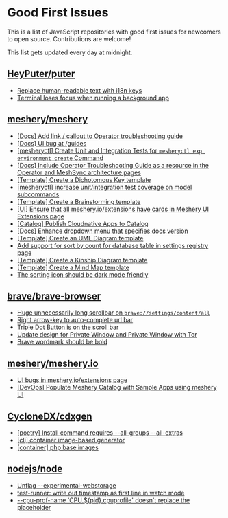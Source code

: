# Good First Issues

This is a list of JavaScript repositories with good first issues for newcomers to open source. Contributions are welcome!

This list gets updated every day at midnight.

## [HeyPuter/puter](https://github.com/HeyPuter/puter)

- [Replace human-readable text with i18n keys](https://github.com/HeyPuter/puter/issues/663)
- [Terminal loses focus when running a background app](https://github.com/HeyPuter/puter/issues/453)

## [meshery/meshery](https://github.com/meshery/meshery)

- [[Docs] Add link / callout to Operator troubleshooting guide](https://github.com/meshery/meshery/issues/13706)
- [[Docs] UI bug at /guides](https://github.com/meshery/meshery/issues/14393)
- [[mesheryctl] Create Unit and Integration Tests for `mesheryctl exp environment create` Command](https://github.com/meshery/meshery/issues/12138)
- [[Docs] Include Operator Troubleshooting Guide as a resource in the Operator and MeshSync architecture pages](https://github.com/meshery/meshery/issues/11430)
- [[Template] Create a Dichotomous Key template](https://github.com/meshery/meshery/issues/12463)
- [[mesheryctl] increase unit/integration test coverage on model subcommands](https://github.com/meshery/meshery/issues/14042)
- [[Template] Create a Brainstorming template](https://github.com/meshery/meshery/issues/12503)
- [[UI] Ensure that all meshery.io/extensions have cards in Meshery UI Extensions page](https://github.com/meshery/meshery/issues/13623)
- [[Catalog] Publish Cloudnative Apps to Catalog](https://github.com/meshery/meshery/issues/9282)
- [[Docs] Enhance dropdown menu that specifies docs version](https://github.com/meshery/meshery/issues/9227)
- [[Template] Create an UML Diagram template](https://github.com/meshery/meshery/issues/12451)
- [Add support for sort by count for database table in settings registry page](https://github.com/meshery/meshery/issues/13958)
- [[Template] Create a Kinship Diagram template](https://github.com/meshery/meshery/issues/12452)
- [[Template] Create a Mind Map template](https://github.com/meshery/meshery/issues/12455)
- [The sorting icon should be dark mode friendly](https://github.com/meshery/meshery/issues/13306)

## [brave/brave-browser](https://github.com/brave/brave-browser)

- [Huge unnecessarily long scrollbar on `brave://settings/content/all`](https://github.com/brave/brave-browser/issues/44696)
- [Right arrow-key to auto-complete url bar](https://github.com/brave/brave-browser/issues/44927)
- [Triple Dot Button is on the  scroll bar ](https://github.com/brave/brave-browser/issues/36298)
- [Update design for Private Window and Private Window with Tor](https://github.com/brave/brave-browser/issues/44909)
- [Brave wordmark should be bold](https://github.com/brave/brave-browser/issues/41637)

## [meshery/meshery.io](https://github.com/meshery/meshery.io)

- [UI bugs in meshery.io/extensions page](https://github.com/meshery/meshery.io/issues/2084)
- [[DevOps] Populate Meshery Catalog with Sample Apps using meshery UI](https://github.com/meshery/meshery.io/issues/1699)

## [CycloneDX/cdxgen](https://github.com/CycloneDX/cdxgen)

- [[poetry] Install command requires --all-groups --all-extras](https://github.com/CycloneDX/cdxgen/issues/1710)
- [[cli] container image-based generator](https://github.com/CycloneDX/cdxgen/issues/1699)
- [[container] php base images](https://github.com/CycloneDX/cdxgen/issues/1695)

## [nodejs/node](https://github.com/nodejs/node)

- [Unflag  --experimental-webstorage](https://github.com/nodejs/node/issues/57658)
- [test-runner: write out timestamp as first line in watch mode](https://github.com/nodejs/node/issues/57206)
- [--cpu-prof-name 'CPU.${pid}.cpuprofile' doesn't replace the placeholder](https://github.com/nodejs/node/issues/57418)

